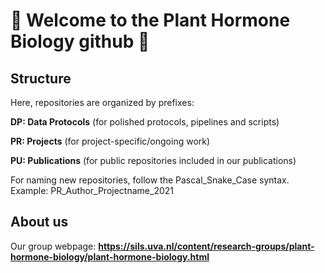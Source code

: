 # 🌱 Welcome to the Plant Hormone Biology github 🌱

## Structure

Here, repositories are organized by prefixes:

**DP: Data Protocols** (for polished protocols, pipelines and scripts)

**PR: Projects** (for project-specific/ongoing work)

**PU: Publications** (for public repositories included in our publications)

For naming new repositories, follow the Pascal_Snake_Case syntax. Example: PR_Author_Projectname_2021

## About us

Our group webpage: **https://sils.uva.nl/content/research-groups/plant-hormone-biology/plant-hormone-biology.html**


